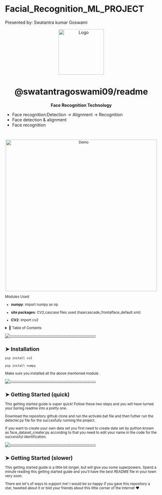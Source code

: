 # Facial_Recognition_ML_PROJECT

 <p aling="center">Presented by: Swatantra kumar Goswami</p>
 
  
   
<!-- ⚠️ This README has been generated from the file(s) "blueprint.md" ⚠️--><p align="center">
  <img src="https://raw.githubusercontent.com/andreasbm/readme/master/assets/logo-shadow.png" alt="Logo" width="150" height="150" />
</p>
<h1 align="center">@swatantragoswami09/readme</h1>


<p align="center">
  <b>Face Recognition Technology</b></br>
  <sub><ul>
	  <li>Face recognition:Detection → Alignment → Recognition</li>
	  <li>Face detection & alignment</li>
	  <li>Face recognition</li>
	</ul> 
	<sub>
</p>

<br />
<p align="center">
  <img src="https://miro.medium.com/max/1400/1*REkyBlBoacF-qn65zhIzVg.jpeg" alt="Demo" width="500" />
</p> 

Modules Used
* **numpy**: import numpy as np

* **site packages**: CV2,cascase files used (haarcascade_frontalface_default.xml)

* **CV2**: import cv2

<details>	
<summary>📖 Table of Contents</summary>
<br />
[![-----------------------------------------------------](https://raw.githubusercontent.com/andreasbm/readme/master/assets/lines/colored.png)](#table-of-contents)
## ➤ Table of Contents
* [➤ Installation](#-installation)
</details>


[![-----------------------------------------------------](https://raw.githubusercontent.com/andreasbm/readme/master/assets/lines/colored.png)](#installation)

## ➤ Installation


```javascript
pip install cv2
```



```javascript
pip install numpy
```

Make sure you installed all the above mentioned module .

[![-----------------------------------------------------](https://raw.githubusercontent.com/andreasbm/readme/master/assets/lines/colored.png)](#getting-started-quick)

## ➤ Getting Started (quick)


This getting started guide is super quick! Follow these two steps and you will have turned your boring readme into a pretty one.



Download the repository github clone and run the activate.bat file and then futher run the detecter.py file for the succesfully running the project.




If you want to create your own data set you first need to create data set by python known as face_dataset_creater.py according to that you need to edit your name in the code for the successful identification.





[![-----------------------------------------------------](https://raw.githubusercontent.com/andreasbm/readme/master/assets/lines/colored.png)](#getting-started-slower)

## ➤ Getting Started (slower)

This getting started guide is a little bit longer, but will give you some superpowers. Spend a minute reading this getting started guide and you'll have the best README file in your town very soon.




There are lot's of ways to support me! I would be so happy if you gave this repository a star, tweeted about it or told your friends about this little corner of the Internet ❤️


